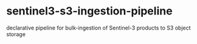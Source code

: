sentinel3-s3-ingestion-pipeline
===============================
declarative pipeline for bulk-ingestion of Sentinel-3 products to S3 object storage
